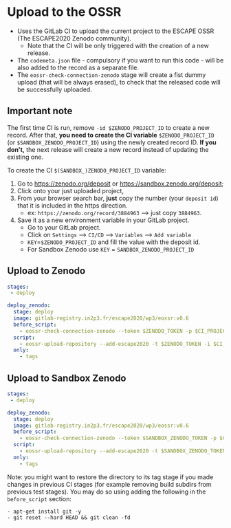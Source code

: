 # Upload to the OSSR

 - Uses the GitLab CI to upload the current project to the ESCAPE OSSR (The ESCAPE2020 Zenodo community).
    - Note that the CI will be only triggered with the creation of a new release.
 - The `codemeta.json` file - compulsory if you want to run this code - will be also added to the record as
 a separate file.
 - The `eossr-check-connection-zenodo` stage will create a fist dummy upload (that will be always erased), to check
 that the released code will be successfully uploaded.

## Important note

The first time CI is run, remove `-id $ZENODO_PROJECT_ID` to create a new record.
After that, **you need to create the CI variable** `$ZENODO_PROJECT_ID` (or `$SANDBOX_ZENODO_PROJECT_ID`)
using the newly created record ID.
**If you don't,** the next release will create a new record instead of updating the existing one.

To create the CI `$(SANDBOX_)ZENODO_PROJECT_ID` variable:
1. Go to https://zenodo.org/deposit or https://sandbox.zenodo.org/deposit;
2. Click onto your just uploaded project,
3. From your browser search bar, **just** copy the number (your `deposit id`) that it is included in the https direction.
   - ex: `https://zenodo.org/record/3884963` --> just copy `3884963`.
4. Save it as a new environment variable in your GitLab project.
    * Go to your GitLab project.
    * Click on `Settings` --> `CI/CD` --> `Variables` --> `Add variable`
    * `KEY`=`$ZENODO_PROJECT_ID` and fill the value with the deposit id.
    * For Sandbox Zenodo use `KEY` = `SANDBOX_ZENODO_PROJECT_ID`


## Upload to Zenodo

```yaml
stages:
 - deploy

deploy_zenodo:
  stage: deploy
  image: gitlab-registry.in2p3.fr/escape2020/wp3/eossr:v0.6
  before_script:
    - eossr-check-connection-zenodo --token $ZENODO_TOKEN -p $CI_PROJECT_DIR
  script:
    - eossr-upload-repository --add-escape2020 -t $ZENODO_TOKEN -i $CI_PROJECT_DIR --archive-name $CI_PROJECT_NAME.zip [-id $ZENODO_PROJECT_ID]
  only:
    - tags

```

## Upload to Sandbox Zenodo

```yaml
stages:
 - deploy

deploy_zenodo:
  stage: deploy
  image: gitlab-registry.in2p3.fr/escape2020/wp3/eossr:v0.6
  before_script:
    - eossr-check-connection-zenodo --token $SANDBOX_ZENODO_TOKEN -p $CI_PROJECT_DIR --sandbox
  script:
    - eossr-upload-repository --add-escape2020 -t $SANDBOX_ZENODO_TOKEN --sandbox -i $CI_PROJECT_DIR --archive-name $CI_PROJECT_NAME.zip [-id $SANDBOX_ZENODO_PROJECT_ID]
  only:
    - tags
```

Note: you might want to restore the directory to its tag stage if you made changes in previous CI stages
(for example removing build subdirs from previous test stages).
You may do so using adding the following in the `before_script` section:
```
- apt-get install git -y
- git reset --hard HEAD && git clean -fd
```

